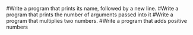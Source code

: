 #Write a program that prints its name, followed by a new line.
#Write a program that prints the number of arguments passed into it
#Write a program that multiplies two numbers.
#Write a program that adds positive numbers
